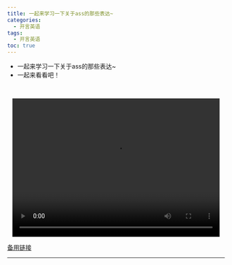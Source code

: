 ```yaml
---
title: 一起来学习一下关于ass的那些表达~
categories:
  - 开言英语
tags:
  - 开言英语
toc: true 
---
```



- 一起来学习一下关于ass的那些表达~
- 一起来看看吧！

 

<p style="text-align:center">
   <video width="480" height="320" controls>
       <source src="/video/ol/35.mp4">
   </video>
</p>
 <p><a href="/video/ol/35.mp4">备用链接</a></p>
 
---





